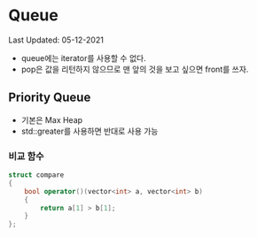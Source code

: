 # Queue

Last Updated: 05-12-2021

* queue에는 iterator를 사용할 수 없다.
* pop은 값을 리턴하지 않으므로 맨 앞의 것을 보고 싶으면 front를 쓰자.

## Priority Queue

* 기본은 Max Heap
* std::greater를 사용하면 반대로 사용 가능

### 비교 함수

```cpp
struct compare
{
    bool operator()(vector<int> a, vector<int> b)
    {
        return a[1] > b[1];
    }
};
```

